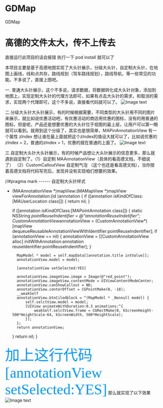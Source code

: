 # GDMap
GDMap

# 高德的文件太大，传不上传去
直接运行此项目的话会报错 执行一下 pod install 就可以了

本项目主要是基于高德地图实现了大头针展示，分级大头针，自定制大头针，在地图上画线，线和点共存，路线规划（驾车路线规划），路线导航，等一些常见的功能。不多说了，直接上图吧。


一. 普通大头针展示，这个不多说，请求数据，将数据转化成大头针对象，添加到地图上，实现定制大头针的代理方法即可，如果有点击大头针的需求，和取消的需求，实现两个代理即可，这个不多说，直接看代码就可以了。
![Image text](https://github.com/litingios/GDMap/blob/master/tupian/Simulator%20Screen%20Shot%20-%20iPhone%207%20-%202019-11-21%20at%2010.54.01.png)


二.分级大头针大头针展示，有的时候根据需要，不同类型的大头针用不同的图片来展示，就比如说优惠活动吧，有优惠活动的商店用优惠的图标，没有的用普通的图标，但是呢，产品还是想要优惠的大头针位于视图的最上层，让用户可以第一眼就可以看到。就用到这个分级了，其实也是很简单，MAPinAnnotationView 有一个属性 zIndex 想让谁在最上面就把这个zIndex的值设大就可以了，比如说优惠的zIndex = 2，普通的zIndex = 1，优惠的就在普通的上面了。
![Image text](https://github.com/litingios/GDMap/blob/master/tupian/Simulator%20Screen%20Shot%20-%20iPhone%207%20-%202019-11-21%20at%2010.58.29.png)


三.自定制大头针大头针展示，有的时候产品想让大头针展示的信息更多，那么就遇到自定制了。（1）自定制 MAAnnotationView（具体的看高德文档，不细说了） （2）CustomCalloutView 自定制气泡 （这个也还是看高德文档），当你按着高德文档将代码写完后，发现并没有实现咱们想要的效果。


//#pragma mark ------ 自定制大头针样式
- (MAAnnotationView *)mapView:(MAMapView *)mapView viewForAnnotation:(id <MAAnnotation>)annotation
{
    if ([annotation isKindOfClass:[MAUserLocation class]]) {
        return nil;
    }
    
    if ([annotation isKindOfClass:[MAPointAnnotation class]])
    {
        static NSString *pointReuseIndentifier = @"annotationReuseIndetifier";
        CustomAnnotationView*annotationView = (CustomAnnotationView*)[mapView dequeueReusableAnnotationViewWithIdentifier:pointReuseIndentifier];
        if (annotationView == nil)
        {
            annotationView = [[CustomAnnotationView alloc] initWithAnnotation:annotation reuseIdentifier:pointReuseIndentifier];
        }
        
        MapModel * model = self.mapData[[annotation.title intValue]];
        annotationView.model = model;
        
        [annotationView setSelected:YES]
        
        annotationView.imageView.image = Image(@"red_point");
        annotationView.imageView.contentMode = UIViewContentModeCenter;
        annotationView.canShowCallout = NO;
        annotationView.centerOffset = CGPointMake(0, -18);
        __weakSelf
        annotationView.btnCiledblock = ^(MapModel * _Nonnull model) {
            self.selctView.model = model;
            [UIView animateWithDuration:0.3 animations:^{
                weakSelf.selctView.frame = CGRectMake(0, kScreenHeight-500*HeightScale-64, kScreenWidth, 500*HeightScale);
            }];
        };
        return annotationView;
    }
    return nil;
}

<font color=#0099ff size=12 face="黑体">加上这行代码</font>
<font color=#0099ff size=12 face="黑体">[annotationView setSelected:YES]</font>
那么就实现了以下效果
![Image text](https://github.com/litingios/GDMap/blob/master/tupian/Simulator%20Screen%20Shot%20-%20iPhone%207%20-%202019-11-21%20at%2010.58.38.png)




